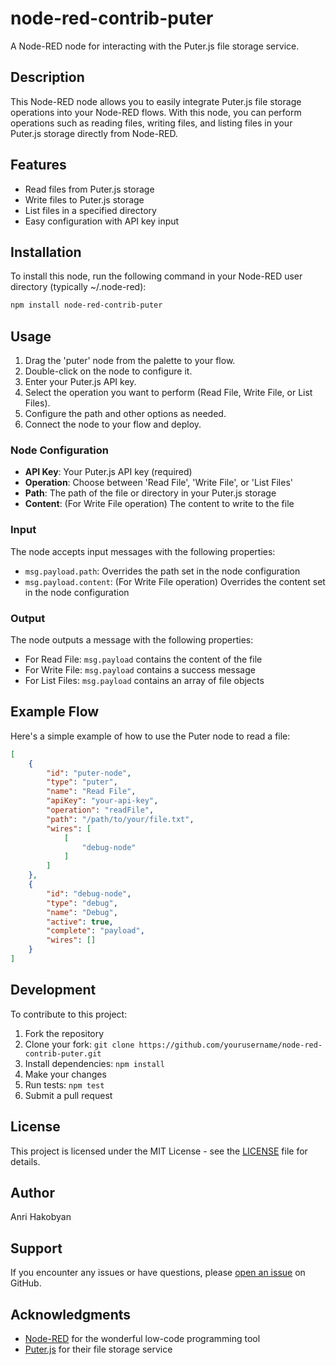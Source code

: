 # node-red-contrib-puter

A Node-RED node for interacting with the Puter.js file storage service.

## Description

This Node-RED node allows you to easily integrate Puter.js file storage operations into your Node-RED flows. With this node, you can perform operations such as reading files, writing files, and listing files in your Puter.js storage directly from Node-RED.

## Features

- Read files from Puter.js storage
- Write files to Puter.js storage
- List files in a specified directory
- Easy configuration with API key input

## Installation

To install this node, run the following command in your Node-RED user directory (typically ~/.node-red):

```bash
npm install node-red-contrib-puter
```

## Usage

1. Drag the 'puter' node from the palette to your flow.
2. Double-click on the node to configure it.
3. Enter your Puter.js API key.
4. Select the operation you want to perform (Read File, Write File, or List Files).
5. Configure the path and other options as needed.
6. Connect the node to your flow and deploy.

### Node Configuration

- **API Key**: Your Puter.js API key (required)
- **Operation**: Choose between 'Read File', 'Write File', or 'List Files'
- **Path**: The path of the file or directory in your Puter.js storage
- **Content**: (For Write File operation) The content to write to the file

### Input

The node accepts input messages with the following properties:

- `msg.payload.path`: Overrides the path set in the node configuration
- `msg.payload.content`: (For Write File operation) Overrides the content set in the node configuration

### Output

The node outputs a message with the following properties:

- For Read File: `msg.payload` contains the content of the file
- For Write File: `msg.payload` contains a success message
- For List Files: `msg.payload` contains an array of file objects

## Example Flow

Here's a simple example of how to use the Puter node to read a file:

```json
[
    {
        "id": "puter-node",
        "type": "puter",
        "name": "Read File",
        "apiKey": "your-api-key",
        "operation": "readFile",
        "path": "/path/to/your/file.txt",
        "wires": [
            [
                "debug-node"
            ]
        ]
    },
    {
        "id": "debug-node",
        "type": "debug",
        "name": "Debug",
        "active": true,
        "complete": "payload",
        "wires": []
    }
]
```

## Development

To contribute to this project:

1. Fork the repository
2. Clone your fork: `git clone https://github.com/yourusername/node-red-contrib-puter.git`
3. Install dependencies: `npm install`
4. Make your changes
5. Run tests: `npm test`
6. Submit a pull request

## License

This project is licensed under the MIT License - see the [LICENSE](LICENSE) file for details.

## Author

Anri Hakobyan

## Support

If you encounter any issues or have questions, please [open an issue](https://github.com/yourusername/node-red-contrib-puter/issues) on GitHub.

## Acknowledgments

- [Node-RED](https://nodered.org/) for the wonderful low-code programming tool
- [Puter.js](https://docs.puter.com/) for their file storage service

